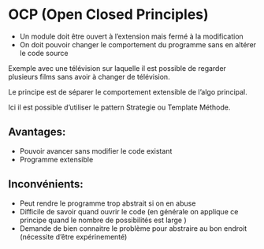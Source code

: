 # OCP (Open Closed Principles)

- Un module doit être ouvert à l’extension mais fermé à la modification
- On doit pouvoir changer le comportement du programme sans en altérer le code source

Exemple avec une télévision sur laquelle il est possible de regarder plusieurs films sans avoir à changer de télévision.

Le principe est de séparer le comportement extensible de l’algo principal.

Ici il est possible d’utiliser le pattern Strategie ou Template Méthode.

## Avantages:

- Pouvoir avancer sans modifier le code existant
- Programme extensible

## Inconvénients:

- Peut rendre le programme trop abstrait si on en abuse
- Difficile de savoir quand ouvrir le code (en générale on applique ce principe quand le nombre de possibilités est large )
- Demande de bien connaitre le problème pour abstraire au bon endroit (nécessite d’être expérinementé)